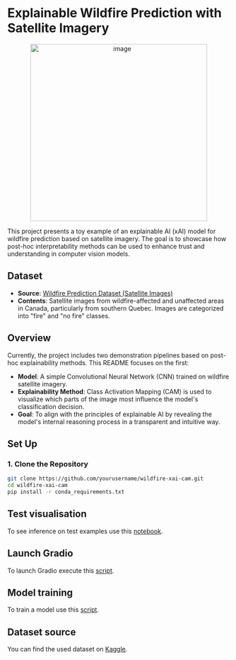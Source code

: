 # Explainable Wildfire Prediction with Satellite Imagery 

<p align="center">
  <img src="https://github.com/user-attachments/assets/02d4eefe-fd84-42af-ad22-fa67a18fd7e8" alt="image" width="400"/>
</p>


This project presents a toy example of an explainable AI (xAI) model for wildfire prediction based on satellite imagery. The goal is to showcase how post-hoc interpretability methods can be used to enhance trust and understanding in computer vision models.

## Dataset

- **Source**: [Wildfire Prediction Dataset (Satellite Images)](https://www.kaggle.com/datasets/abdelghaniaaba/wildfire-prediction-dataset)
- **Contents**: Satellite images from wildfire-affected and unaffected areas in Canada, particularly from southern Quebec. Images are categorized into "fire" and "no fire" classes.

## Overview

Currently, the project includes two demonstration pipelines based on post-hoc explainability methods. This README focuses on the first:

- **Model**: A simple Convolutional Neural Network (CNN) trained on wildfire satellite imagery.
- **Explainability Method**: Class Activation Mapping (CAM) is used to visualize which parts of the image most influence the model's classification decision.
- **Goal**: To align with the principles of explainable AI by revealing the model's internal reasoning process in a transparent and intuitive way.

## Set Up

### 1. Clone the Repository

```bash
git clone https://github.com/yourusername/wildfire-xai-cam.git
cd wildfire-xai-cam
pip install -r conda_requirements.txt
```

## Test visualisation 

To see inference on test examples use this [notebook](./notebooks/test_visualization.ipynb).

## Launch Gradio

To launch Gradio execute this [script](./scripts/launch_gradio.py).


## Model training 

To train a model use this [script](./scripts/train.py).

## Dataset source

You can find the used dataset on [Kaggle](https://www.kaggle.com/datasets/abdelghaniaaba/wildfire-prediction-dataset/data).

## 
